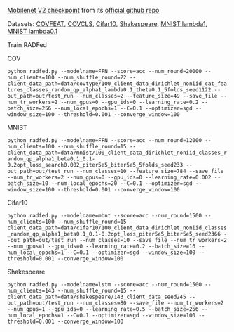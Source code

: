 [Mobilenet V2 checkpoint](https://storage.googleapis.com/mobilenet_v2/checkpoints/mobilenet_v2_1.0_224.tgz) from its [official github repo](https://github.com/tensorflow/models/tree/master/research/slim/nets/mobilenet)

Datasets: [COVFEAT](https://www.dropbox.com/s/dfy32fuc8cuqcm4/100_client_data_dirichlet_noniid_cat_features_classes_random_qp_alpha1_lambda0.1_theta0.1_5folds_seed1122.tar.gz?dl=1), [COVCLS](https://www.dropbox.com/s/1kmznrszez0psx0/100_client_data_dirichlet_noniid_classes_random_qp_alpha1_beta0.1_0.1-0.2opt_loss_piter5e5_biter5e5_5folds_seed1020.tar.gz?dl=1), [Cifar10](https://www.dropbox.com/s/rzuvemautwlx8pj/100_client_data_dirichlet_noniid_classes_random_qp_alpha1_beta0.1_0.1-0.2opt_loss_piter5e5_biter5e5_seed2366.tar.gz?dl=1), [Shakespeare](https://www.dropbox.com/s/4m8ihsl18kopfad/143_client_data_seed245.tar.gz?dl=1), [MNIST lambda1](https://www.dropbox.com/s/0k327mg7ssrycqi/100_client_data_dirichlet_noniid_classes_random_qp_alpha1_beta0.1_0.1-0.2opt_loss_search0.002_piter5e5_biter5e5_5folds_seed233.tar.gz?dl=1), [MNIST lambda0.1](https://www.dropbox.com/s/hc4rmxdohppaitz/100_client_data_dirichlet_noniid_classes_random_qp_alpha1_beta1_0.1-0.2opt_loss_search0.002_qiter5e5_biter5e5_seed10.tar.gz?dl=1)

Train RADFed

COV

`python radfed.py --modelname=FFN --score=acc --num_round=20000 --num_clients=100 --num_shuffle_round=22 --client_data_path=data/covtype/100_client_data_dirichlet_noniid_cat_features_classes_random_qp_alpha1_lambda0.1_theta0.1_5folds_seed1122 --out_path=out/test_run --num_classes=2 --feature_size=49 --save_file --num_tr_workers=2 --num_gpus=0 --gpu_ids=0 --learning_rate=0.2 --batch_size=256 --num_local_epochs=1 --C=0.1 --optimizer=sgd --window_size=100 --threshold=0.001 --converge_window=100`


MNIST

`python radfed.py --modelname=FFN --score=acc --num_round=12000 --num_clients=100 --num_shuffle_round=15 --client_data_path=data/mnist/100_client_data_dirichlet_noniid_classes_random_qp_alpha1_beta0.1_0.1-0.2opt_loss_search0.002_piter5e5_biter5e5_5folds_seed233 --out_path=out/test_run --num_classes=10 --feature_size=784 --save_file --num_tr_workers=2 --num_gpus=0 --gpu_ids=0 --learning_rate=0.002 --batch_size=10 --num_local_epochs=20 --C=0.1 --optimizer=sgd --window_size=100 --threshold=0.001 --converge_window=100`

Cifar10

`python radfed.py --modelname=mbnt --score=acc --num_round=1500 --num_clients=100 --num_shuffle_round=15 --client_data_path=data/cifar10/100_client_data_dirichlet_noniid_classes_random_qp_alpha1_beta0.1_0.1-0.2opt_loss_piter5e5_biter5e5_seed2366 --out_path=out/test_run --num_classes=10 --save_file --num_tr_workers=2 --num_gpus=1 --gpu_ids=0 --learning_rate=0.2 --batch_size=16 --num_local_epochs=1 --C=0.1 --optimizer=sgd --window_size=100 --threshold=0.001 --converge_window=100`

Shakespeare

`python radfed.py --modelname=lstm --score=acc --num_round=1500 --num_clients=143 --num_shuffle_round=15 --client_data_path=data/shakespeare/143_client_data_seed245 --out_path=out/test_run --num_classes=80 --save_file --num_tr_workers=2 --num_gpus=1 --gpu_ids=0 --learning_rate=0.5 --batch_size=256 --num_local_epochs=1 --C=0.1 --optimizer=sgd --window_size=100 --threshold=0.001 --converge_window=100`